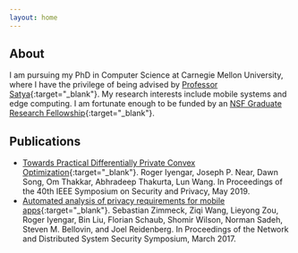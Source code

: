 ```yaml
---
layout: home
---
```


## About
I am pursuing my PhD in Computer Science at Carnegie Mellon University, where I have the privilege of being advised by [Professor Satya](https://www.cs.cmu.edu/~satya/){:target="_blank"}. My research interests include mobile systems and edge computing. I am fortunate enough to be funded by an [NSF Graduate Research Fellowship](http://nsfgrfp.org/){:target="_blank"}.

## Publications
* [Towards Practical Differentially Private Convex Optimization](https://www.computer.org/csdl/proceedings-article/sp/2019/666000a001/13HFz2A9hZ3){:target="_blank"}. Roger Iyengar, Joseph P. Near, Dawn Song, Om Thakkar, Abhradeep Thakurta, Lun Wang. In Proceedings of the 40th IEEE Symposium on Security and Privacy, May 2019.
* [Automated analysis of privacy requirements for mobile apps](https://www.ndss-symposium.org/ndss2017/ndss-2017-programme/automated-analysis-privacy-requirements-mobile-apps/){:target="_blank"}. Sebastian Zimmeck, Ziqi Wang, Lieyong Zou, Roger Iyengar, Bin Liu, Florian Schaub, Shomir Wilson, Norman Sadeh, Steven M. Bellovin, and Joel Reidenberg. In Proceedings of the Network and Distributed System Security Symposium, March 2017.
